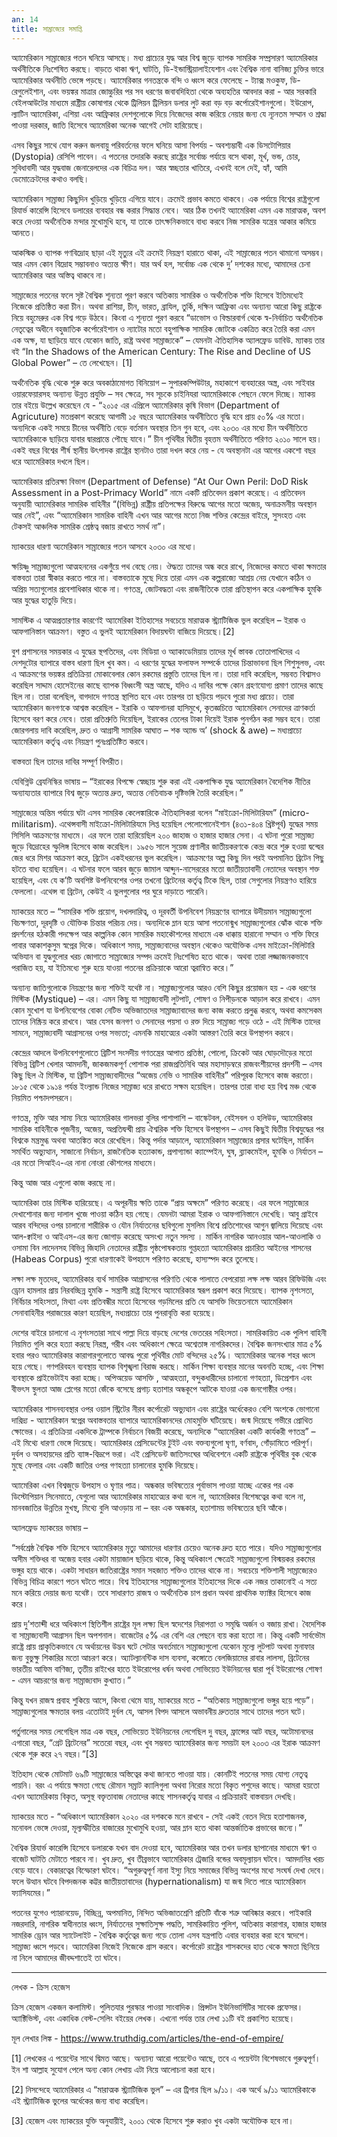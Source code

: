 ```yaml
---
an: 14
title: সাম্রাজ্যের সমাপ্তি
---
```


অ্যামেরিকান সাম্রাজ্যের পতন ঘনিয়ে আসছে। মধ্য প্রাচ্যের যুদ্ধ আর বিশ্ব জুড়ে ব্যাপক সামরিক সম্প্রসারণ অ্যামেরিকার অর্থনীতিকে নিঃশেষিত করছে। বাড়তে থাকা ঋণ, ঘাটতি, ডি-ইন্ডাস্ট্রিয়ালাইযেশান এবং বৈশ্বিক নানা বানিজ্য চুক্তির ভারে অ্যামেরিকার অর্থনীতি ভেঙ্গে পড়ছে। অ্যামেরিকার গনতন্ত্রকে বন্দি ও ধ্বংস করে ফেলেছে - ট্যাক্স মওকুফ, ডি-রেগুলেইশান, এবং ভয়ঙ্কর মাত্রার জোচ্চুরির পর সব ধরণের জবাবদিহিতা থেকে অব্যহতির আবদার করা - আর সরকারি বেইলআউটের মাধ্যমে রাষ্ট্রীয় কোষাগার থেকে ট্রিলিয়ন ট্রিলিয়ন ডলার লুট করা বড় বড় কর্পোরেইশানগুলো। ইউরোপ, ল্যাটিন অ্যামেরিকা, এশিয়া এবং আফ্রিকার দেশগুলোকে দিয়ে নিজেদের কাজ করিয়ে নেয়ার জন্য যে ন্যূনতম সম্মান ও শ্রদ্ধা পাওয়া দরকার, জাতি হিসেবে অ্যামেরিকা অনেক আগেই সেটা হারিয়েছে।

এসব কিছুর সাথে যোগ করুন জলবায়ু পরিবর্তনের ফলে ঘনিয়ে আসা বিপর্যয় - অবশ্যম্ভাবী এক ডিসটোপিয়ার (Dystopia) রেসিপি পাবেন। এ পতনের তদারকি করছে রাষ্ট্রের সর্বোচ্চ পর্যায়ে বসে থাকা, মূর্খ, ভন্ড, চোর, সুবিধাবাদী আর যুদ্ধবাজ জেনারেলদের এক বিচিত্র দল। আর স্বচ্ছতার খাতিরে, এখনই বলে দেই, হ্যাঁ, আমি ডেমোক্রেটদের কথাও বলছি।

অ্যামেরিকান সাম্রাজ্য কিছুদিন খুড়িয়ে খুড়িয়ে এগিয়ে যাবে। ক্রমেই প্রভাব কমতে থাকবে। এক পর্যায়ে বিশ্বের রাষ্ট্রগুলো রিযার্ভ কারেন্সি হিসেবে ডলারের ব্যবহার বন্ধ করার সিদ্ধান্ত নেবে। আর ঠিক তখনই অ্যামেরিকা এমন এক মারাত্মক, অবশ করে দেওয়া অর্থনৈতিক মন্দার মুখোমুখি হবে, যা তাকে তাৎক্ষনিকভাবে বাধ্য করবে নিজ সামরিক যন্ত্রের আকার কমিয়ে আনতে।

আকস্মিক ও ব্যাপক গণবিদ্রোহ ছাড়া এই মৃত্যুর এই ক্রমেই নিয়ন্ত্রণ হারাতে থাকা, এই সাম্রাজ্যের পতন থামানো অসম্ভব। আর এমন কোন বিদ্রোহ সম্ভাবনাও অত্যন্ত ক্ষীণ। যার অর্থ হল, সর্বোচ্চ এক থেকে দু’ দশকের মধ্যে, আমাদের চেনা অ্যামেরিকার আর অস্তিত্ব থাকবে না।

সাম্রাজ্যের পতনের ফলে সৃষ্ট বৈশ্বিক শূন্যতা পূরণ করবে অতিকায় সামরিক ও অর্থনৈতিক শক্তি হিসেবে ইতিমধ্যেই নিজেকে প্রতিষ্ঠিত করা চীন। অথবা রাশিয়া, চীন, ভারত, ব্রাযিল, তুর্কি, দক্ষিন আফ্রিকা এবং অন্যান্য আরো কিছু রাষ্ট্রকে নিয়ে বহুমেরুর এক বিশ্ব গড়ে উঠবে। কিংবা এ শূন্যতা পূরণ করবে “ডাভোস ও বিল্ডারবার্গ থেকে স্ব-নির্বাচিত অর্থনৈতিক নেতৃত্বের অধীনে বহুজাতিক কর্পোরেইশান ও ন্যাটোর মতো বহুপাক্ষিক সামরিক জোটকে একত্রিত করে তৈরি করা এমন এক অক্ষ, যা ছাড়িয়ে যাবে যেকোন জাতি, রাষ্ট্র অথবা সাম্রাজ্যকে” – যেমনটা ঐতিহাসিক অ্যালফ্রেড ডাবিউ. ম্যাকয় তার বই “In the Shadows of the American Century: The Rise and Decline of US Global Power” – তে লেখেছেন। [1]

অর্থনৈতিক বৃদ্ধি থেকে শুরু করে অবকাঠামোগত বিনিয়োগ – সুপারকম্পিউটার, মহাকাশে ব্যবহারের অস্ত্র, এবং সাইবার ওয়ারফেয়ারসহ অন্যান্য উন্নত প্রযুক্তি – সব ক্ষেত্রে, সব সূচকে চাইনিযরা অ্যামেরিকাকে পেছনে ফেলে দিচ্ছে। ম্যাকয় তার বইয়ে উল্লেখ করেছেন যে - “২০১৫ এর এপ্রিলে অ্যামেরিকার কৃষি বিভাগ (Department of Agricuture) মতপ্রকাশ করেছে আগামী ১৫ বছরে অ্যামেরিকার অর্থনীতিতে বৃদ্ধি হবে প্রায় ৫০% এর মতো। অন্যদিকে একই সময়ে চীনের অর্থনীতি বেড়ে বর্তমান অবস্থার তিন গুন হবে, এবং ২০৩০ এর মধ্যে চীন অর্থনীতিতে অ্যামেরিকাকে ছাড়িয়ে যাবার দ্বারপ্রান্তে পৌছে যাবে।” চীন পৃথিবীর দ্বিতীয় বৃহত্তম অর্থনীতিতে পরিণত ২০১০ সালে হয়। একই বছর বিশ্বের শীর্ষ স্থানীয় উৎপাদক রাষ্ট্রের স্থানটাও তারা দখল করে নেয় - যে অবস্থানটা এর আগের একশো বছর ধরে অ্যামেরিকার দখলে ছিল।

অ্যামেরিকার প্রতিরক্ষা বিভাগ (Department of Defense) “At Our Own Peril: DoD Risk Assessment in a Post-Primacy World” নামে একটি প্রতিবেদন প্রকাশ করেছে। এ প্রতিবেদন অনুযায়ী অ্যামেরিকার সামরিক বাহিনীর “(বিভিন্ন) রাষ্ট্রীয় প্রতিপক্ষের বিরুদ্ধে আগের মতো অজেয়, অনাক্রমনীয় অবস্থান আর নেই”, এবং “অ্যামেরিকান সামরিক বাহিনী এখন আর আগের মতো নিজ শক্তির কেন্দ্রের বাইরে, সুসংহত এবং টেকসই আঞ্চলিক সামরিক শ্রেষ্ঠত্ব বজায় রাখতে সমর্থ না”।

ম্যাকয়ের ধারণা অ্যমেরিকান সাম্রাজ্যের পতন আসবে ২০৩০ এর মধ্যে।

ক্ষয়িষ্ণু সাম্রাজ্যগুলো আত্মহননের একগুঁয়ে পথ বেছে নেয়। ঔদ্ধত্য তাদের অন্ধ করে রাখে, নিজেদের কমতে থাকা ক্ষমতার বাস্তবতা তারা স্বীকার করতে পারে না। বাস্তবতাকে মুছে দিয়ে তারা এমন এক কল্পরাজ্যে আশ্রয় নেয় যেখানে কঠিন ও অপ্রিয় সত্যগুলোর প্রবেশাধিকার থাকে না। গণতন্ত্র, জোটবদ্ধতা এবং রাজনীতিকে তারা প্রতিস্থাপন করে একপাক্ষিক হুমকি আর যুদ্ধের হাতুড়ি দিয়ে।

সামস্টিক এ আত্মপ্রতারণার কারণেই অ্যামেরিকা ইতিহাসের সবচেয়ে মারাত্মক স্ট্র্যাটিজিক ভুল করেছিল – ইরাক ও আফগানিস্তান আক্রমণ। বস্তুত এ ভুলই অ্যামেরিকান বিদায়ঘন্টা বাজিয়ে দিয়েছে।[2]


বুশ প্রশাসনের সময়কার এ যুদ্ধের স্থপতিদের, এবং মিডিয়া ও অ্যাকাডেমিয়ায় তাদের মূর্খ স্তাবক তোতাপাখিদের এ দেশদুটোর ব্যাপারে বাস্তব ধারণা ছিল খুব কম। এ ধরণের যুদ্ধের ফলাফল সম্পর্কে তাদের চিন্তাভাবনা ছিল শিশুসুলভ, এবং এ আক্রমণের ভয়ঙ্কর প্রতিক্রিয়া মোকাবেলার কোন রকমের প্রস্তুতি তাদের ছিল না। তারা দাবি করেছিল, সম্ভবত বিশ্বাসও করেছিল সাদ্দাম হোসেইনের কাছে ব্যাপক বিধ্বংসী অস্ত্র আছে, যদিও এ দাবির পক্ষে কোন গ্রহণযোগ্য প্রমাণ তাদের কাছে ছিল না। তারা বলেছিল, বাগদাদে গণতন্ত্র স্থাপিত হবে এবং তারপর তা ছড়িয়ে পড়বে পুরো মধ্য প্রাচ্যে। তারা অ্যামেরিকান জনগণকে আশ্বস্ত করেছিল - ইরাকি ও আফগানরা হাসিমুখে, কৃতজ্ঞচিত্তে অ্যামেরিকান সেনাদের ত্রাণকর্তা হিসেবে বরণ করে নেবে। তারা প্রতিশ্রুতি দিয়েছিল, ইরাকের তেলের টাকা দিয়েই ইরাক পুনর্গঠন করা সম্ভব হবে। তারা জোরগলায় দাবি করেছিল, দ্রুত ও আগ্রাসী সামরিক আঘাত – শক অ্যান্ড অ’ (shock & awe) – মধ্যপ্রাচ্যে অ্যামেরিকান কর্তৃত্ব এবং নিয়ন্ত্রণ পুনঃপ্রতিষ্টিত করবে।

বাস্তবতা ছিল তাদের দাবির সম্পূর্ণ বিপরীত।

যেবিগ্নিউ ব্রেযনিস্কির ভাষায় – “ইরাকের বিপক্ষে স্বেচ্ছায় শুরু করা এই একপাক্ষিক যুদ্ধ অ্যামেরিকান বৈদেশিক নীতির অন্যায্যতার ব্যাপারে বিশ্ব জুড়ে অত্যন্ত দ্রুত, অত্যন্ত নেতিবাচক দৃষ্টিভঙ্গি তৈরি করেছিল।”

সাম্রাজ্যের অন্তিম পর্যায়ে ঘটা এসব সামরিক কেলেঙ্কারিকে ঐতিহাসিকরা বলেন “মাইক্রো-মিলিটারিযম” (micro-militarism). এথেন্সবাসী মাইক্রো-মিলিটারিযমে লিপ্ত হয়েছিল পেলোপোনেইশান (৪৩১-৪০৪ খ্রিষ্টপূর্ব) যুদ্ধের সময় সিসিলি আক্রমণের মাধ্যমে। এর ফলে তারা হারিয়েছিল ২০০ জাহাজ ও হাজার হাজার সেনা। এ ঘটনা পুরো সাম্রাজ্য জুড়ে বিদ্রোহের স্ফুলিঙ্গ হিসেবে কাজ করেছিল। ১৯৫৬ সালে সুয়েজ প্রণালীর জাতীয়করণকে কেন্দ্র করে শুরু হওয়া দ্বন্দ্বের জের ধরে মিশর আক্রমণ করে, ব্রিটেন একইধরনের ভুল করেছিল। আক্রমণের অল্প কিছু দিন পরই অপমানিত ব্রিটেন পিছু হটতে বাধ্য হয়েছিল। এ ঘটনার ফলে আরব জুড়ে জামাল আব্দুন-নাসেররের মতো জাতীয়তাবাদী নেতাদের অবস্থান শক্ত হয়েছিল, এবং যে ক’টি অবশিষ্ট উপনিবেশের ওপর তখনো ব্রিটেনের কর্তৃত্ব টিকে ছিল, তারা সেগুলোর নিয়ন্ত্রণও হারিয়ে ফেললো। এথেন্স বা ব্রিটেন, কেউই এ ভুলগুলোর পর ঘুরে দাড়াতে পারেনি।

ম্যাকয়ের মতে – “সামরিক শক্তি প্রয়োগ, দখলদারিত্ব, ও দূরবর্তী উপনিবেশ নিয়ন্ত্রণের ব্যাপারে উদীয়মান সাম্রাজ্যগুলো বিচক্ষণতা, দূরদৃষ্টি ও যৌক্তিক চিন্তার পরিচয় দেয়। অন্যদিকে ম্লান হয়ে আসা পতনোন্মুখ সাম্রাজ্যগুলোর ঝোঁক থাকে শক্তি প্রদর্শনের হঠকারী পদক্ষেপ আর কাল্পনিক কোন সামরিক মহাকৌশলের মাধ্যমে এক ধাক্কায় হারানো সম্মান ও শক্তি ফিরে পাবার আকাশকুসুম স্বপ্নের দিকে। অধিকাংশ সময়, সাম্রাজ্যবাদের অবস্থান থেকেও অযৌক্তিক এসব মাইক্রো-মিলিটারি অভিযান বা যুদ্ধগুলোর খরচ জোগাতে সাম্রাজ্যের সম্পদ ক্রমেই নিঃশেষিত হতে থাকে। অথবা তারা লজ্জাজনকভাবে পরাজিত হয়, যা ইতিমধ্যে শুরু হয়ে যাওয়া পতনের প্রক্রিয়াকে আরো ত্বরান্বিত করে।”

অন্যান্য জাতিগুলোকে নিয়ন্ত্রণের জন্য শক্তিই যথেষ্ট না। সাম্রাজ্যগুলোর আরও বেশি কিছুর প্রয়োজন হয় - এক ধরণের মিস্টিক (Mystique) – এর। এমন কিছু যা সাম্রাজ্যবাদী লুটপাট, শোষণ ও নিপীড়নকে আড়াল করে রাখবে। এমন কোন মুখোশ যা উপনিবেশের বোকা নেটিভ অভিজাতদের সাম্রাজ্যাবাদের জন্য কাজ করতে প্রলুব্ধ করবে, অথবা কমসেকম তাদের নিষ্ক্রিয় করে রাখবে। আর যেসব জনগণ ও সেনাদের পয়সা ও রক্ত দিয়ে সাম্রাজ্য গড়ে ওঠে - এই মিস্টিক তাদের সামনে, সাম্রাজ্যবাদী আগ্রাসনের ওপর সভ্যতা; এমনকি মাহাত্ম্যের একটা আস্তরণ তৈরি করে উপস্থাপন করবে।

কেন্দ্রের আদলে উপনিবেশগুলোতে ব্রিটিশ সংসদীয় গণতন্ত্রের আপাত প্রতিষ্ঠা, পোলো, ক্রিকেট আর ঘোড়দৌড়ের মতো বিভিন্ন ব্রিটিশ খেলার আমদানী, জাকজমকপূর্ণ পোশাক পরা রাজপ্রতিনিধি আর মহাসাড়ম্বরে রাজবংশীয়দের প্রদর্শনী – এসব কিছু ছিল ঐ মিস্টিক, যা ব্রিটিশ সাম্রাজ্যবাদীদের “অজেয় নেভি ও সামরিক বাহিনীর” পরিপূরক হিসেবে কাজ করতো। ১৮১৫ থেকে ১৯১৪ পর্যন্ত ইংল্যান্ড নিজের সাম্রাজ্য ধরে রাখতে সক্ষম হয়েছিল। তারপর তারা বাধ্য হয় বিশ্ব মঞ্চ থেকে নিয়মিত পশ্চাদপসরনে।

গণতন্ত্র, মুক্তি আর সাম্য নিয়ে অ্যামেরিকার গালভরা বুলির পাশাপাশি – বাস্কেটবল, বেইসবল ও হলিউড, অ্যামেরিকার সামরিক বাহিনীকে পূজনীয়, অজেয়, অপ্রতিদ্বন্দ্বী প্রায় ঐশ্বরিক শক্তি হিসেবে উপস্থাপন – এসব কিছুই দ্বিতীয় বিশ্বযুদ্ধের পর বিশ্বকে মন্ত্রমুগ্ধ অথবা আতঙ্কিত করে রেখেছিল। কিন্তু পর্দার আড়ালে, অ্যামেরিকান সাম্রাজ্যের প্রসার ঘটেছিল, মার্কিন সমর্থিত অভ্যুত্থান, সাজানো নির্বাচন, রাজনৈতিক হত্যাকান্ড, প্রপাগ্যান্ডা ক্যাম্পেইন, ঘুষ, ব্ল্যাকমেইল, হুমকি ও নির্যাতন – এর মতো সিআইএ-এর নানা নোংরা কৌশলের মাধ্যমে।

কিন্তু আজ আর এগুলো কাজ করছে না।

অ্যামেরিকা তার মিস্টিক হারিয়েছে। এ অপূরনীয় ক্ষতি তাকে “প্রায় অক্ষমে” পরিণত করেছে। এর ফলে সাম্রাজ্যের দেখাশোনার জন্য দালাল খুজে পাওয়া কঠিন হয় গেছে। যেমনটা আমরা ইরাক ও আফগানিস্তানে দেখেছি। আবু গ্রাইবে আরব বন্দিদের ওপর চালানো শারীরিক ও যৌন নির্যাতনের ছবিগুলো মুসলিম বিশ্বে প্রতিশোধের আগুন জ্বালিয়ে দিয়েছে এবং আল-ক্বাইদা ও আইএস-এর জন্য জোগাড় করেছে অসংখ্য নতুন সদস্য । মার্কিন নাগরিক আনওয়ার আল-আওলাকি ও ওসামা বিন লাদেনসহ বিভিন্ন জিহাদি নেতাদের রাষ্ট্রীয় পৃষ্ঠপোষকতায় গুপ্তহত্যা অ্যামেরিকার প্রচারিত আইনের শাসনের (Habeas Corpus) পুরো ধারণাকেই উপহাসে পরিণত করেছে, হাস্যস্পদ করে তুলেছে।

লক্ষা লক্ষ মৃতদেহ, অ্যামেরিকার ব্যর্থ সামরিক আগ্রাসনের পরিণতি থেকে পালাতে বেপরোয়া লক্ষ লক্ষ আরব রিফিউজি এবং ড্রোন হামলার প্রায় নিরবচ্ছিন্ন হুমকি - সন্ত্রাসী রাষ্ট্র হিসেবে অ্যামেরিকার স্বরূপ প্রকাশ করে দিয়েছে। ব্যাপক নৃশংসতা, নির্বিচার সহিংসতা, মিথ্যা এবং প্রতিবন্ধীর মতো হিসেবের গড়মিলের প্রতি যে আসক্তি ভিয়েতনামে অ্যামেরিকান সেনাবাহিনীর পরাজয়ের কারণ হয়েছিল, মধ্যপ্রাচ্যে তার পুনরাবৃত্তি করা হয়েছে।

দেশের বাইরে চালানো এ নৃশংসতারা সাথে পাল্লা দিয়ে বাড়ছে দেশের ভেতরের সহিংসতা। সামরিকায়িত এক পুলিশ বাহিনী নিয়মিত গুলি করে হত্যা করছে নিরস্ত্র, গরীব এবং অধিকাংশ ক্ষেত্রে অশ্বেতাঙ্গ নাগরিকদের। বৈশ্বিক জনসংখ্যার মাত্র ৫% হবার পরও অ্যামেরিকার কারাগারগুলোতে আবদ্ধ পুরো পৃথিবীর মোট বন্দিদের ২৫%। অ্যামেরিকার অনেক শহর ধ্বংস হয়ে গেছে। গণপরিবহন ব্যবস্থায় ব্যাপক বিশৃঙ্খলা বিরাজ করছে। মার্কিন শিক্ষা ব্যবস্থার মানের অবনতি হচ্ছে, এবং শিক্ষা ব্যবস্থাকে প্রাইভেটাইয করা হচ্ছে। অপিঅয়েড আসক্তি , আত্মহত্যা, বন্দুকধারীদের চালানো গণহত্যা, ডিপ্রেশান এবং বীভৎস স্থুলতা আজ প্লেগের মতো জেঁকে বসেছে প্রগাঢ় হতাশার অন্ধকূপে আটকে যাওয়া এক জনগোষ্ঠীর ওপর।

অ্যামেরিকার শাসনব্যবস্থার ওপর ওয়াল স্ট্রিটের নীরব কর্পোরেট অভ্যুত্থান এবং রাষ্ট্রের অর্ধেকেরও বেশি অংশকে ভোগানো দারিদ্র্য - অ্যামেরিকান স্বপ্নের অবাস্তবতার ব্যাপারে অ্যামেরিকানদের মোহমুক্তি ঘটিয়েছে। জন্ম দিয়েছে গভীরে প্রোথিত ক্ষোভের। এ প্রতিক্রিয়া একদিকে ট্রাম্পকে নির্বাচনে বিজয়ী করেছে, অন্যদিকে “অ্যামেরিকা একটি কার্যকরী গণতন্ত্র” – এই মিথ্যে ধারণা ভেঙ্গে দিয়েছে। অ্যামেরিকার প্রেসিডেন্টের টুইট এবং বক্তব্যগুলো ঘৃণা, বর্ণবাদ, গোঁড়ামিতে পরিপূর্ণ। দুর্বল ও অসহায়দের প্রতি ব্যাঙ্গ-বিদ্রূপে ভরা। এই প্রেসিডেন্ট জাতিসংঘের অধিবেশনে একটি রাষ্ট্রকে পৃথিবীর বুক থেকে মুছে ফেলার এবং একটি জাতির ওপর গণহত্যা চালানোর হুমকি দিয়েছে।

অ্যামেরিকা এখন বিশ্বজুড়ে উপহাস ও ঘৃণার পাত্র। অন্ধকার ভবিষত্যের পূর্বাভাস পাওয়া যাচ্ছে একের পর এক ডিস্টোপিয়ান সিনেমাতে, যেগুলো আর অ্যামেরিকার মাহাত্ম্যের কথা বলে না, অ্যামেরিকার বিশেষত্বের কথা বলে না, মানবজাতির উন্নতির মুখস্থ, মিথ্যে বুলি আওড়ায় না – বরং এক অন্ধকার, হতাশাময় ভবিষত্যের ছবি আঁকে।

অ্যালফ্রেড ম্যাকয়ের ভাষায় –

“সর্বশ্রেষ্ঠ বৈশ্বিক শক্তি হিসেবে অ্যামেরিকার মৃত্যু আমাদের ধারণার চেয়েও অনেক দ্রুত হতে পারে। যদিও সাম্রাজ্যগুলোর অসীম শক্তিধর বা অজেয় হবার একটা মায়াজাল ছড়িয়ে থাকে, কিন্তু অধিকাংশ ক্ষেত্রেই সাম্রাজ্যগুলো বিস্ময়কর রকমের ভঙ্গুর হয়ে থাকে। একটা সাধারন জাতিরাষ্ট্রের সমান সহজাত শক্তিও তাদের থাকে না। সবচেয়ে শক্তিশালী সাম্রাজ্যেরও বিভিন্ন বিচিত্র কারণে পতন ঘটতে পারে। বিশ্ব ইতিহাসের সাম্রাজ্যগুলোর ইতিহাসের দিকে এক নজর তাকানোই এ সত্য মনে করিয়ে দেয়ার জন্য যথেষ্ট। তবে সাধারণত রাজস্ব ও অর্থনৈতিক চাপ প্রধান অথবা প্রাথমিক ফ্যাক্টর হিসেবে কাজ করে।

প্রায় দু’শতাব্দী ধরে অধিকাংশ স্থিতিশীল রাষ্ট্রের মূল লক্ষ্য ছিল স্বদেশের নিরাপত্তা ও সমৃদ্ধি অর্জন ও বজায় রাখা। বৈদেশিক বা সাম্রাজ্যবাদী আগ্রাসন ছিল অপশনাল। বাজেটের ৫% এর বেশি এর পেছনে ব্যয় করা হতো না। কিন্তু একটি সার্বভৌম রাষ্ট্রে প্রায় প্রাকৃতিকভাবে যে অর্থায়নের উদ্ভব ঘটে সেটার অবর্তমানে সাম্রাজ্যগুলো যেকোন মূল্যে লুটপাট অথবা মুনাফার জন্য বুভুক্ষু শিকারির মতো আচরণ করে। অ্যাটল্যানন্টিক দাস ব্যবসা, কঙ্গোতে বেলজিয়ামের রাবার লালসা, ব্রিটেনের ভারতীয় আফিম বাণিজ্য, তৃতীয় রাইখের হাতে ইউরোপের ধর্ষন অথবা সোভিয়েত ইউনিয়নের দ্বারা পূর্ব ইউরোপের শোষণ - এমন আচরণের জন্য সাম্রাজ্যবাদ কুখ্যাত।”

কিন্তু যখন রাজস্ব প্রবাহ শুকিয়ে আসে, কিংবা থেমে যায়, ম্যাকয়ের মতে - “অতিকায় সাম্রাজ্যগুলো ভঙ্গুর হয়ে পড়ে”। সাম্রাজ্যগুলোর ক্ষমতার বলয় এতোটাই দুর্বল যে, আসল বিপদ আসলে অভাবনীয় দ্রুততার সাথে তাদের পতন ঘটে।

পর্তুগালের সময় লেগেছিল মাত্র এক বছর, সোভিয়েত ইউনিয়নের লেগেছিল দু বছর, ফ্রান্সের আট বছর, অটোমানদের এগারো বছর, “গ্রেট ব্রিটেনের” সতেরো বছর, এবং খুব সম্ভবত অ্যামেরিকার জন্য সময়টা হল ২০০৩ এর ইরাক আক্রমণ থেকে শুরু করে ২৭ বছর।”[3]

ইতিহাস থেকে মোটমাট ৬৯টি সাম্রাজ্যের অস্তিত্বের কথা জানতে পাওয়া যায়। কোনটিই পতনের সময় যোগ্য নেতৃত্ব পায়নি। বরং এ পর্যায়ে ক্ষমতা গেছে রৌমান সম্রাট ক্যালিগুলা অথবা নিরোর মতো বিকৃত পশুদের কাছে। আমরা হয়তো এখন অ্যামেরিকায় বিকৃত, অসুস্থ বক্তৃতাবাজ নেতাদের কাছে শাসনকর্তৃত্ব যাবার এ প্রক্রিয়ারই বাস্তবায়ন দেখছি।

ম্যাকয়ের মতে - “অধিকাংশ অ্যামেরিকান ২০২০ এর দশককে মনে রাখবে - সেই একই বেতন দিয়ে হতাশাজনক, মনোবল ভেঙ্গে দেওয়া, মূল্যস্ফীতির বাজারের মুখোমুখি হওয়া, আর ম্লান হতে থাকা আন্তর্জাতিক প্রভাবের জন্যে।”

বৈশ্বিক রিযার্ভ কারেন্সি হিসেবে ডলারকে যখন বাদ দেওয়া হবে, অ্যামেরিকার আর তখন ডলার ছাপানোর মাধ্যমে ঋণ ও বাজেট ঘাটতি মেটাতে পারবে না। খুব দ্রুত, খুব তীব্রভাবে অ্যামেরিকার ট্রেজারি বন্ডের অবমূল্যায়ন ঘটবে। আমদানির খরচ বেড়ে যাবে। বেকারত্বের বিস্ফোরণ ঘটবে। “অগুরুত্বপূর্ণ নানা ইস্যু নিয়ে সমাজের বিভিন্ন অংশের মধ্যে সংঘর্ষ দেখা দেবে। ফলে উত্থান ঘটবে বিপদজনক কট্টর জাতীয়তাবাদের (hypernationalism) যা জন্ম দিতে পারে অ্যামেরিকান ফ্যাসিযমের।”

পতনের যুগেও প্যারানয়েড, বিচ্ছিন্ন, অপমানিত, নিন্দিত অভিজাতশ্রেণি প্রতিটি বাঁকে শত্রু আবিষ্কার করবে। পাইকারি নজরদারি, নাগরিক স্বাধীনতার ধ্বংস, নির্যাতনের সুক্ষাতিসুক্ষ পদ্ধতি, সামরিকায়িত পুলিশ, অতিকায় কারাগার, হাজার হাজার সামরিক ড্রোন আর স্যাটেলাইট - বৈশ্বিক কর্তৃত্বের জন্য গড়ে তোলা এসব যন্ত্রপাতি এবার ব্যবহার করা হবে স্বদেশে। সাম্রাজ্য ধ্বসে পড়বে। অ্যামেরিকা নিজেই নিজেকে গ্রাস করবে। কর্পোরেট রাষ্ট্রের শাসকদের হাত থেকে ক্ষমতা ছিনিয়ে না নিলে আমাদের জীবদ্দশাতেই তা ঘটবে।

* * *
লেখক - ক্রিস হেজেস

ক্রিস হেজেস একজন কলামিস্ট। পুলিতযার পুরস্কার পাওয়া সাংবাদিক। প্রিন্সটন ইউনিভার্সিটির সাবেক প্রফেসর। অ্যাক্টিভিস্ট, এবং একাধিক বেস্ট-সেলিং বইয়ের লেখক। এখনো পর্যন্ত তার লেখা ১১টি বই প্রকাশিত হয়েছে।

মূল লেখার লিঙ্ক - https://www.truthdig.com/articles/the-end-of-empire/

[1] লেখকের এ পয়েন্টের সাথে দ্বিমত আছে। অন্যান্য আরো পয়েন্টেও আছে, তবে এ পয়েন্টটা বিশেষভাবে গুরুত্বপূর্ণ। ইন শা আল্লাহ সুযোগ পেলে অন্য কোন লেখায় এটা নিয়ে আলোচনা করা হবে।

[2] নিসন্দেহে অ্যামেরিকার এ “মারাত্মক স্ট্র্যাটিজিক ভুল” – এর ট্রিগার ছিল ৯/১১। এক অর্থে ৯/১১ অ্যামেরিকাকে এই স্ট্র্যাটিজিক ভুলের অর্ধেকের জন্য বাধ্য করেছিল।

[3] হেজেস এবং ম্যাকয়ের যুক্তি অনুযায়ীই, ২০০১ থেকে হিসেবে শুরু করাও খুব একটা অযৌক্তিক হবে না।